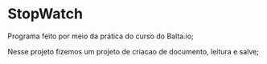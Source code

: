 # StopWatch

Programa feito por meio da prática do curso do Balta.io;

Nesse projeto fizemos um projeto de criacao de documento, leitura e salve;
